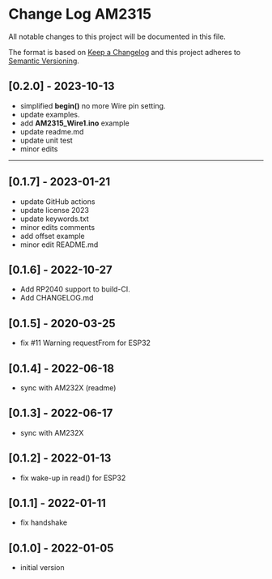 # Change Log AM2315

All notable changes to this project will be documented in this file.

The format is based on [Keep a Changelog](http://keepachangelog.com/)
and this project adheres to [Semantic Versioning](http://semver.org/).


## [0.2.0] - 2023-10-13
- simplified **begin()** no more Wire pin setting.
- update examples.
- add **AM2315_Wire1.ino** example
- update readme.md
- update unit test
- minor edits

----

## [0.1.7] - 2023-01-21
- update GitHub actions
- update license 2023
- update keywords.txt
- minor edits comments
- add offset example 
- minor edit README.md

## [0.1.6] - 2022-10-27
- Add RP2040 support to build-CI.
- Add CHANGELOG.md

## [0.1.5] - 2020-03-25
- fix #11 Warning requestFrom for ESP32

## [0.1.4] - 2022-06-18
- sync with AM232X (readme)

## [0.1.3] - 2022-06-17
-  sync with AM232X

## [0.1.2] - 2022-01-13
-  fix wake-up in read() for ESP32

## [0.1.1] - 2022-01-11
-  fix handshake

## [0.1.0] - 2022-01-05
-  initial version

